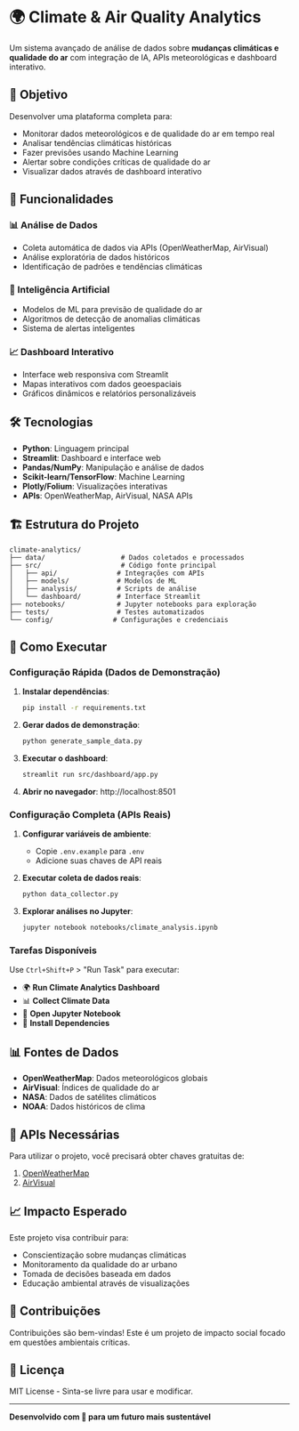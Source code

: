# 🌍 Climate & Air Quality Analytics

Um sistema avançado de análise de dados sobre **mudanças climáticas e qualidade do ar** com integração de IA, APIs meteorológicas e dashboard interativo.

## 🎯 Objetivo

Desenvolver uma plataforma completa para:
- Monitorar dados meteorológicos e de qualidade do ar em tempo real
- Analisar tendências climáticas históricas
- Fazer previsões usando Machine Learning
- Alertar sobre condições críticas de qualidade do ar
- Visualizar dados através de dashboard interativo

## 🚀 Funcionalidades

### 📊 Análise de Dados
- Coleta automática de dados via APIs (OpenWeatherMap, AirVisual)
- Análise exploratória de dados históricos
- Identificação de padrões e tendências climáticas

### 🤖 Inteligência Artificial
- Modelos de ML para previsão de qualidade do ar
- Algoritmos de detecção de anomalias climáticas
- Sistema de alertas inteligentes

### 📈 Dashboard Interativo
- Interface web responsiva com Streamlit
- Mapas interativos com dados geoespaciais
- Gráficos dinâmicos e relatórios personalizáveis

## 🛠️ Tecnologias

- **Python**: Linguagem principal
- **Streamlit**: Dashboard e interface web
- **Pandas/NumPy**: Manipulação e análise de dados
- **Scikit-learn/TensorFlow**: Machine Learning
- **Plotly/Folium**: Visualizações interativas
- **APIs**: OpenWeatherMap, AirVisual, NASA APIs

## 🏗️ Estrutura do Projeto

```
climate-analytics/
├── data/                   # Dados coletados e processados
├── src/                    # Código fonte principal
│   ├── api/               # Integrações com APIs
│   ├── models/            # Modelos de ML
│   ├── analysis/          # Scripts de análise
│   └── dashboard/         # Interface Streamlit
├── notebooks/             # Jupyter notebooks para exploração
├── tests/                 # Testes automatizados
└── config/               # Configurações e credenciais
```

## 🚀 Como Executar

### Configuração Rápida (Dados de Demonstração)

1. **Instalar dependências**:
   ```bash
   pip install -r requirements.txt
   ```

2. **Gerar dados de demonstração**:
   ```bash
   python generate_sample_data.py
   ```

3. **Executar o dashboard**:
   ```bash
   streamlit run src/dashboard/app.py
   ```

4. **Abrir no navegador**: http://localhost:8501

### Configuração Completa (APIs Reais)

1. **Configurar variáveis de ambiente**:
   - Copie `.env.example` para `.env`
   - Adicione suas chaves de API reais

2. **Executar coleta de dados reais**:
   ```bash
   python data_collector.py
   ```

3. **Explorar análises no Jupyter**:
   ```bash
   jupyter notebook notebooks/climate_analysis.ipynb
   ```

### Tarefas Disponíveis

Use `Ctrl+Shift+P` > "Run Task" para executar:
- 🌍 **Run Climate Analytics Dashboard**
- 📊 **Collect Climate Data** 
- 📓 **Open Jupyter Notebook**
- 🔧 **Install Dependencies**

## 📊 Fontes de Dados

- **OpenWeatherMap**: Dados meteorológicos globais
- **AirVisual**: Índices de qualidade do ar
- **NASA**: Dados de satélites climáticos
- **NOAA**: Dados históricos de clima

## 🔑 APIs Necessárias

Para utilizar o projeto, você precisará obter chaves gratuitas de:
1. [OpenWeatherMap](https://openweathermap.org/api)
2. [AirVisual](https://www.airvisual.com/api)

## 📈 Impacto Esperado

Este projeto visa contribuir para:
- Conscientização sobre mudanças climáticas
- Monitoramento da qualidade do ar urbano
- Tomada de decisões baseada em dados
- Educação ambiental através de visualizações

## 🤝 Contribuições

Contribuições são bem-vindas! Este é um projeto de impacto social focado em questões ambientais críticas.

## 📄 Licença

MIT License - Sinta-se livre para usar e modificar.

---

**Desenvolvido com 💚 para um futuro mais sustentável**
